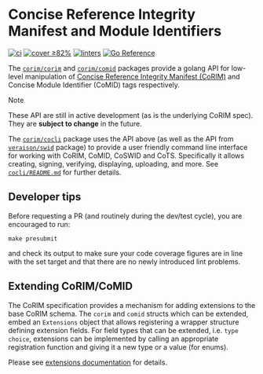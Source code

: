 # Concise Reference Integrity Manifest and Module Identifiers
[![ci](https://github.com/jraman567/corim/actions/workflows/ci.yml/badge.svg)](https://github.com/jraman567/corim/actions/workflows/ci.yml)
[![cover ≥82%](https://github.com/jraman567/corim/actions/workflows/ci-go-cover.yml/badge.svg)](https://github.com/jraman567/corim/actions/workflows/ci-go-cover.yml)
[![linters](https://github.com/jraman567/corim/actions/workflows/linters.yml/badge.svg)](https://github.com/jraman567/corim/actions/workflows/linters.yml)
[![Go Reference](https://pkg.go.dev/badge/github.com/jraman567/corim.svg)](https://pkg.go.dev/github.com/jraman567/corim)

The [`corim/corim`](corim) and [`corim/comid`](comid) packages provide a golang API for low-level manipulation of [Concise Reference Integrity Manifest (CoRIM)](https://datatracker.ietf.org/doc/draft-birkholz-rats-corim/) and Concise Module Identifier (CoMID) tags respectively.

> [!NOTE]
> These API are still in active development (as is the underlying CoRIM spec).
> They are **subject to change** in the future.

The [`corim/cocli`](cocli) package uses the API above (as well as the API from [`veraison/swid`](https://github.com/veraison/swid) package) to provide a user friendly command line interface for working with CoRIM, CoMID, CoSWID and CoTS.  Specifically it allows creating, signing, verifying, displaying, uploading, and more.  See [`cocli/README.md`](cocli/README.md) for further details.

## Developer tips

Before requesting a PR (and routinely during the dev/test cycle), you are encouraged to run:
```
make presubmit
```
and check its output to make sure your code coverage figures are in line with the set target and that there are no newly introduced lint problems.

## Extending CoRIM/CoMID

The CoRIM specification provides a mechanism for adding extensions to the base
CoRIM schema. The `corim` and `comid` structs which can be extended, embed an
`Extensions` object  that allows registering a wrapper structure defining
extension fields. For field types that can be extended, i.e. `type choice`,
extensions can be implemented by calling an appropriate registration function
and giving it a new type or a value (for enums).

Please see [extensions documentation](extensions/README.md) for details.


